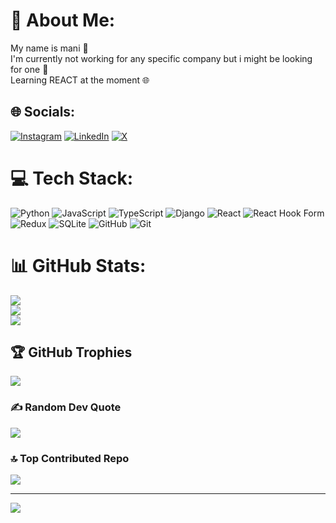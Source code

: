 # 💫 About Me:
My name is mani 🐉<br>I'm currently not working for any specific company but i might be looking for one 🧐<br>Learning REACT at the moment 🌐


## 🌐 Socials:
[![Instagram](https://img.shields.io/badge/Instagram-%23E4405F.svg?logo=Instagram&logoColor=white)](https://instagram.com/Mani.Rann) [![LinkedIn](https://img.shields.io/badge/LinkedIn-%230077B5.svg?logo=linkedin&logoColor=white)](https://linkedin.com/in/Mani_Ranjbaran) [![X](https://img.shields.io/badge/X-black.svg?logo=X&logoColor=white)](https://x.com/MianR0) 

# 💻 Tech Stack:
![Python](https://img.shields.io/badge/python-3670A0?style=for-the-badge&logo=python&logoColor=ffdd54) ![JavaScript](https://img.shields.io/badge/javascript-%23323330.svg?style=for-the-badge&logo=javascript&logoColor=%23F7DF1E) ![TypeScript](https://img.shields.io/badge/typescript-%23007ACC.svg?style=for-the-badge&logo=typescript&logoColor=white) ![Django](https://img.shields.io/badge/django-%23092E20.svg?style=for-the-badge&logo=django&logoColor=white) ![React](https://img.shields.io/badge/react-%2320232a.svg?style=for-the-badge&logo=react&logoColor=%2361DAFB) ![React Hook Form](https://img.shields.io/badge/React%20Hook%20Form-%23EC5990.svg?style=for-the-badge&logo=reacthookform&logoColor=white) ![Redux](https://img.shields.io/badge/redux-%23593d88.svg?style=for-the-badge&logo=redux&logoColor=white) ![SQLite](https://img.shields.io/badge/sqlite-%2307405e.svg?style=for-the-badge&logo=sqlite&logoColor=white) ![GitHub](https://img.shields.io/badge/github-%23121011.svg?style=for-the-badge&logo=github&logoColor=white) ![Git](https://img.shields.io/badge/git-%23F05033.svg?style=for-the-badge&logo=git&logoColor=white)
# 📊 GitHub Stats:
![](https://github-readme-stats.vercel.app/api?username=ManiRanjbaran&theme=nightowl&hide_border=false&include_all_commits=true&count_private=true)<br/>
![](https://github-readme-streak-stats.herokuapp.com/?user=ManiRanjbaran&theme=nightowl&hide_border=false)<br/>
![](https://github-readme-stats.vercel.app/api/top-langs/?username=ManiRanjbaran&theme=nightowl&hide_border=false&include_all_commits=true&count_private=true&layout=compact)

## 🏆 GitHub Trophies
![](https://github-profile-trophy.vercel.app/?username=ManiRanjbaran&theme=algolia&no-frame=false&no-bg=false&margin-w=4)

### ✍️ Random Dev Quote
![](https://quotes-github-readme.vercel.app/api?type=horizontal&theme=tokyonight)

### 🔝 Top Contributed Repo
![](https://github-contributor-stats.vercel.app/api?username=ManiRanjbaran&limit=5&theme=nightowl&combine_all_yearly_contributions=true)

---
[![](https://visitcount.itsvg.in/api?id=ManiRanjbaran&icon=0&color=1)](https://visitcount.itsvg.in)
